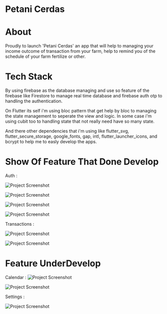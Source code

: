 # Petani Cerdas

# About
Proudly to launch 'Petani Cerdas' an app that will help to managing your income outcome of transaction from your farm, help to remind you of the schedule of your farm fertilize or other.

# Tech Stack
By using firebase as the database managing and use so feature of the firebase like Firestore to manage real time database and firebase auth otp to handling the authentication.

On Flutter its self i'm using bloc pattern that get help by bloc to managing the state management to seperate the view and logic. In some case i'm using cubit too to handling state that not really need have so many state.

And there other dependencies that i'm using like flutter_svg, flutter_secure_storage, google_fonts, gap, intl, flutter_launcher_icons, and bcrypt to help me to easly develop the apps.

# Show Of Feature That Done Develop

Auth : 

![Project Screenshot](assets/readme/login_features.png)

![Project Screenshot](assets/readme/register_features.png)

![Project Screenshot](assets/readme/otp_features.png)

![Project Screenshot](assets/readme/pin_features.png)

Transactions :

![Project Screenshot](assets/readme/transaction_features.png)

![Project Screenshot](assets/readme/add_transaction_features.png)

# Feature UnderDevelop

Calendar : 
![Project Screenshot](assets/readme/calendar_features.png)

![Project Screenshot](assets/readme/add_calendar_features.png)

Settings :

![Project Screenshot](assets/readme/settings_features.png)
